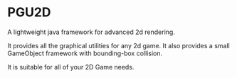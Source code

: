 PGU2D
=====

A lightweight java framework for advanced 2d rendering.

It provides all the graphical utilities for any 2d game.
It also provides a small GameObject framework with bounding-box collision.

It is suitable for all of your 2D Game needs.
